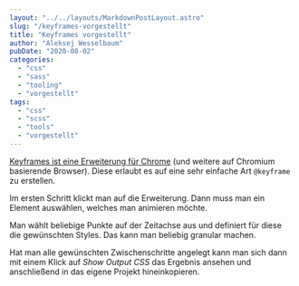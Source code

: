 ```yaml
---
layout: "../../layouts/MarkdownPostLayout.astro"
slug: "/keyframes-vorgestellt"  
title: "Keyframes vorgestellt"
author: "Aleksej Wesselbaum"
pubDate: "2020-08-02"
categories: 
  - "css"
  - "sass"
  - "tooling"
  - "vorgestellt"
tags: 
  - "css"
  - "scss"
  - "tools"
  - "vorgestellt"
---
```


[Keyframes ist eine Erweiterung für Chrome](https://chrome.google.com/webstore/detail/keyframes/dalaiblmpeklkjnpeocmaojcfldmbfck) (und weitere auf Chromium basierende Browser). Diese erlaubt es auf eine sehr einfache Art `@keyframe` zu erstellen.

Im ersten Schritt klickt man auf die Erweiterung. Dann muss man ein Element auswählen, welches man animieren möchte.

Man wählt beliebige Punkte auf der Zeitachse aus und definiert für diese die gewünschten Styles. Das kann man beliebig granular machen.

Hat man alle gewünschten Zwischenschritte angelegt kann man sich dann mit einem Klick auf _Show Output CSS_ das Ergebnis ansehen und anschließend in das eigene Projekt hineinkopieren.
